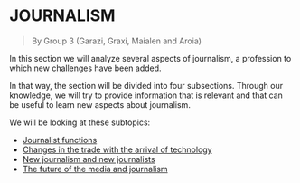 
# **JOURNALISM**

> By Group 3 (Garazi, Graxi, Maialen and Aroia)

In this section we will analyze several aspects of journalism, a profession to which new challenges have been added.

In that way, the section will be divided into four subsections. Through our knowledge, we will try to provide information that is relevant and that can be useful to learn new aspects about journalism.

We will be looking at these subtopics:
- [Journalist functions](functions.md)
- [Changes in the trade with the arrival of technology](changes.md)
- [New journalism and new journalists](newjournalism.md)
- [The future of the media and journalism](future.md)
